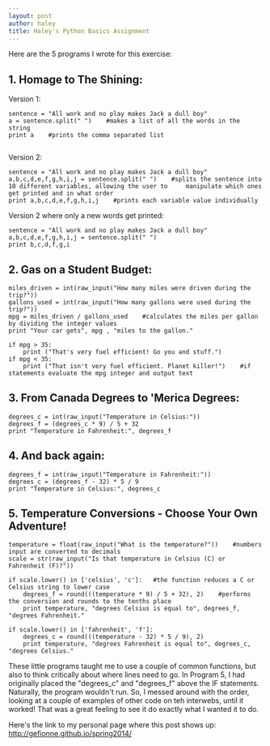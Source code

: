 ```yaml
---
layout: post
author: haley
title: Haley's Python Basics Assignment
---
```


Here are the 5 programs I wrote for this exercise:

## 1. Homage to The Shining:

Version 1:

```
sentence = "All work and no play makes Jack a dull boy"
a = sentence.split(" ")    #makes a list of all the words in the string
print a    #prints the comma separated list
    
```

Version 2:

```
sentence = "All work and no play makes Jack a dull boy"
a,b,c,d,e,f,g,h,i,j = sentence.split(" ")    #splits the sentence into 10 different variables, allowing the user to     manipulate which ones get printed and in what order
print a,b,c,d,e,f,g,h,i,j    #prints each variable value individually

```

Version 2 where only a new words get printed:

```
sentence = "All work and no play makes Jack a dull boy"
a,b,c,d,e,f,g,h,i,j = sentence.split(" ")
print b,c,d,f,g,i

```

## 2. Gas on a Student Budget:

```
miles_driven = int(raw_input("How many miles were driven during the trip?"))
gallons_used = int(raw_input("How many gallons were used during the trip?"))    
mpg = miles_driven / gallons_used    #calculates the miles per gallon by dividing the integer values
print "Your car gets", mpg , "miles to the gallon."

if mpg > 35:
    print ("That's very fuel efficient! Go you and stuff.")
if mpg < 35:
    print ("That isn't very fuel efficient. Planet killer!")    #if statements evaluate the mpg integer and output text

```


## 3. From Canada Degrees to 'Merica Degrees:

```
degrees_c = int(raw_input("Temperature in Celsius:"))
degrees_f = (degrees_c * 9) / 5 + 32
print "Temperature in Fahrenheit:", degrees_f

```


## 4. And back again:

```
degrees_f = int(raw_input("Temperature in Fahrenheit:"))
degrees_c = (degrees_f - 32) * 5 / 9
print "Temperature in Celsius:", degrees_c

```


## 5. Temperature Conversions - Choose Your Own Adventure!

```
temperature = float(raw_input("What is the temperature?"))    #numbers input are converted to decimals
scale = str(raw_input("Is that temperature in Celsius (C) or Fahrenheit (F)?"))

if scale.lower() in ['celsius', 'c']:   #the function reduces a C or Celsius string to lower case
    degrees_f = round(((temperature * 9) / 5 + 32), 2)    #performs the conversion and rounds to the tenths place
    print temperature, "degrees Celsius is equal to", degrees_f, "degrees Fahrenheit." 

if scale.lower() in ['fahrenheit', 'f']:
    degrees_c = round(((temperature - 32) * 5 / 9), 2) 
    print temperature, "degrees Fahrenheit is equal to", degrees_c, "degrees Celsius."

```

These little programs taught me to use a couple of common functions, but also to think critically about where lines need to go.
In Program 5, I had originally placed the "degrees_c" and "degrees_f" above the IF statements. Naturally, the program wouldn't run.
So, I messed around with the order, looking at a couple of examples of other code on teh interwebs, until it worked! That was a great feeling to see it do exactly what I wanted it to do.

Here's the link to my personal page where this post shows up: http://gefionne.github.io/spring2014/
